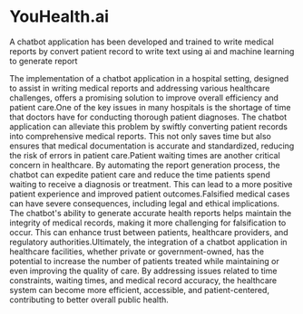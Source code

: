 # YouHealth.ai
A chatbot application has
been developed and
trained to write medical
reports by convert patient
record to write text
using ai and machine learning
to generate report






The implementation of a chatbot application in a hospital setting, designed to assist in writing medical reports and addressing various healthcare challenges, offers a promising solution to improve overall efficiency and patient care.One of the key issues in many hospitals is the shortage of time that doctors have for conducting thorough patient diagnoses. The chatbot application can alleviate this problem by swiftly converting patient records into comprehensive medical reports. This not only saves time but also ensures that medical documentation is accurate and standardized, reducing the risk of errors in patient care.Patient waiting times are another critical concern in healthcare. By automating the report generation process, the chatbot can expedite patient care and reduce the time patients spend waiting to receive a diagnosis or treatment. This can lead to a more positive patient experience and improved patient outcomes.Falsified medical cases can have severe consequences, including legal and ethical implications. The chatbot's ability to generate accurate health reports helps maintain the integrity of medical records, making it more challenging for falsification to occur. This can enhance trust between patients, healthcare providers, and regulatory authorities.Ultimately, the integration of a chatbot application in healthcare facilities, whether private or government-owned, has the potential to increase the number of patients treated while maintaining or even improving the quality of care. By addressing issues related to time constraints, waiting times, and medical record accuracy, the healthcare system can become more efficient, accessible, and patient-centered, contributing to better overall public health.
